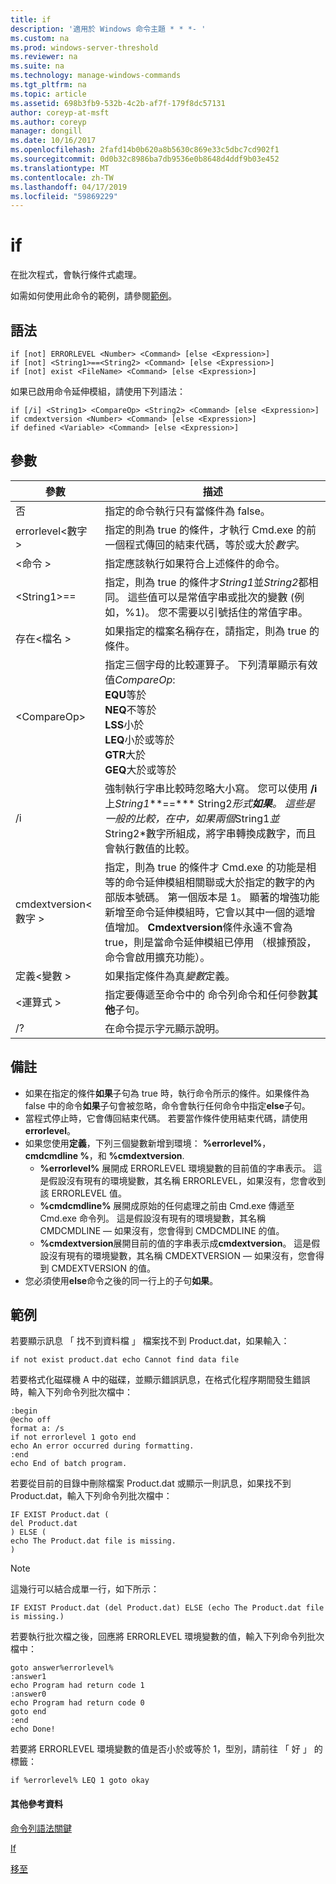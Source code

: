 ```yaml
---
title: if
description: '適用於 Windows 命令主題 * * *- '
ms.custom: na
ms.prod: windows-server-threshold
ms.reviewer: na
ms.suite: na
ms.technology: manage-windows-commands
ms.tgt_pltfrm: na
ms.topic: article
ms.assetid: 698b3fb9-532b-4c2b-af7f-179f8dc57131
author: coreyp-at-msft
ms.author: coreyp
manager: dongill
ms.date: 10/16/2017
ms.openlocfilehash: 2fafd14b0b620a8b5630c869e33c5dbc7cd902f1
ms.sourcegitcommit: 0d0b32c8986ba7db9536e0b8648d4ddf9b03e452
ms.translationtype: MT
ms.contentlocale: zh-TW
ms.lasthandoff: 04/17/2019
ms.locfileid: "59869229"
---
```

# <a name="if"></a>if



在批次程式，會執行條件式處理。

如需如何使用此命令的範例，請參閱[範例](#BKMK_examples)。

## <a name="syntax"></a>語法

```
if [not] ERRORLEVEL <Number> <Command> [else <Expression>]
if [not] <String1>==<String2> <Command> [else <Expression>]
if [not] exist <FileName> <Command> [else <Expression>]
```
如果已啟用命令延伸模組，請使用下列語法：
```
if [/i] <String1> <CompareOp> <String2> <Command> [else <Expression>]
if cmdextversion <Number> <Command> [else <Expression>]
if defined <Variable> <Command> [else <Expression>]
```

## <a name="parameters"></a>參數

|參數|描述|
|---------|-----------|
|否|指定的命令執行只有當條件為 false。|
|errorlevel\<數字 >|指定的則為 true 的條件，才執行 Cmd.exe 的前一個程式傳回的結束代碼，等於或大於*數字*。|
|\<命令 >|指定應該執行如果符合上述條件的命令。|
|\<String1>==<String2>|指定，則為 true 的條件才*String1*並*String2*都相同。 這些值可以是常值字串或批次的變數 (例如，%1)。 您不需要以引號括住的常值字串。|
|存在\<檔名 >|如果指定的檔案名稱存在，請指定，則為 true 的條件。|
|\<CompareOp>|指定三個字母的比較運算子。 下列清單顯示有效值*CompareOp*:</br>**EQU**等於</br>**NEQ**不等於</br>**LSS**小於</br>**LEQ**小於或等於</br>**GTR**大於</br>**GEQ**大於或等於|
|/i|強制執行字串比較時忽略大小寫。  您可以使用 **/i**上*String1***==*** String2*形式**如果**。 這些是一般的比較，在中，如果兩個*String1*並*String2*數字所組成，將字串轉換成數字，而且會執行數值的比較。|
|cmdextversion\<數字 >|指定，則為 true 的條件才 Cmd.exe 的功能是相等的命令延伸模組相關聯或大於指定的數字的內部版本號碼。 第一個版本是 1。 顯著的增強功能新增至命令延伸模組時，它會以其中一個的遞增值增加。 **Cmdextversion**條件永遠不會為 true，則是當命令延伸模組已停用 （根據預設，命令會啟用擴充功能）。|
|定義\<變數 >|如果指定條件為真*變數*定義。|
|\<運算式 >|指定要傳遞至命令中的 命令列命令和任何參數**其他**子句。|
|/?|在命令提示字元顯示說明。|

## <a name="remarks"></a>備註

-   如果在指定的條件**如果**子句為 true 時，執行命令所示的條件。如果條件為 false 中的命令**如果**子句會被忽略，命令會執行任何命令中指定**else**子句。
-   當程式停止時，它會傳回結束代碼。 若要當作條件使用結束代碼，請使用**errorlevel**。
-   如果您使用**定義**，下列三個變數新增到環境： **%errorlevel%**， **cmdcmdline %**，和 **%cmdextversion**.  
    -   **%errorlevel%** 展開成 ERRORLEVEL 環境變數的目前值的字串表示。 這是假設沒有現有的環境變數，其名稱 ERRORLEVEL，如果沒有，您會收到該 ERRORLEVEL 值。
    -   **%cmdcmdline%** 展開成原始的任何處理之前由 Cmd.exe 傳遞至 Cmd.exe 命令列。 這是假設沒有現有的環境變數，其名稱 CMDCMDLINE — 如果沒有，您會得到 CMDCMDLINE 的值。
    -   **%cmdextversion**展開目前的值的字串表示成**cmdextversion**。 這是假設沒有現有的環境變數，其名稱 CMDEXTVERSION — 如果沒有，您會得到 CMDEXTVERSION 的值。
-   您必須使用**else**命令之後的同一行上的子句**如果**。

## <a name="BKMK_examples"></a>範例

若要顯示訊息 「 找不到資料檔 」 檔案找不到 Product.dat，如果輸入：
```
if not exist product.dat echo Cannot find data file 
```
若要格式化磁碟機 A 中的磁碟，並顯示錯誤訊息，在格式化程序期間發生錯誤時，輸入下列命令列批次檔中：
```
:begin
@echo off
format a: /s
if not errorlevel 1 goto end
echo An error occurred during formatting.
:end
echo End of batch program.
```
若要從目前的目錄中刪除檔案 Product.dat 或顯示一則訊息，如果找不到 Product.dat，輸入下列命令列批次檔中：
```
IF EXIST Product.dat (
del Product.dat
) ELSE (
echo The Product.dat file is missing.
)
```

> [!NOTE]
> 這幾行可以結合成單一行，如下所示：
```
IF EXIST Product.dat (del Product.dat) ELSE (echo The Product.dat file is missing.)
```
若要執行批次檔之後，回應將 ERRORLEVEL 環境變數的值，輸入下列命令列批次檔中：
```
goto answer%errorlevel%
:answer1
echo Program had return code 1
:answer0
echo Program had return code 0
goto end
:end
echo Done! 
```
若要將 ERRORLEVEL 環境變數的值是否小於或等於 1，型別，請前往 「 好 」 的標籤：
```
if %errorlevel% LEQ 1 goto okay
```

#### <a name="additional-references"></a>其他參考資料

[命令列語法關鍵](command-line-syntax-key.md)

[If](if.md)

[移至](goto.md)
